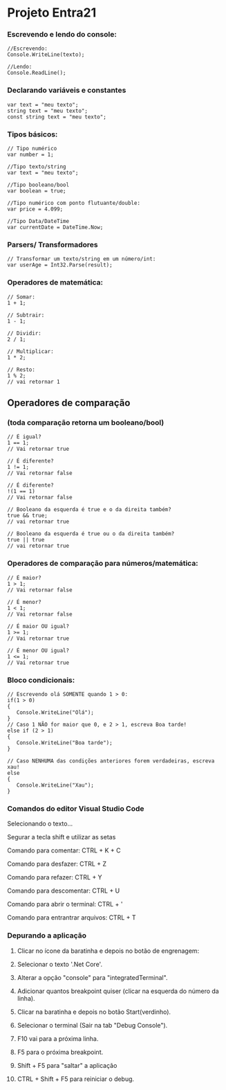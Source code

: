# Projeto Entra21

### Escrevendo e lendo do console:

    //Escrevendo:
    Console.WriteLine(texto);
    
    //Lendo:
    Console.ReadLine();

### Declarando variáveis e constantes
    var text = "meu texto";
    string text = "meu texto";
    const string text = "meu texto";

### Tipos básicos:
    // Tipo numérico
    var number = 1;
    
    //Tipo texto/string
    var text = "meu texto";
    
    //Tipo booleano/bool
    var boolean = true;

    //Tipo numérico com ponto flutuante/double:
    var price = 4.099;

    //Tipo Data/DateTime
    var currentDate = DateTime.Now;
 
### Parsers/ Transformadores
    
    // Transformar um texto/string em um número/int:
    var userAge = Int32.Parse(result);

### Operadores de matemática:
   
    // Somar:
    1 + 1;    
    
    // Subtrair:
    1 - 1;
       
    // Dividir:
    2 / 1;
    
    // Multiplicar:
    1 * 2;

    // Resto:
    1 % 2;
    // vai retornar 1

## Operadores de comparação 

### (toda comparação retorna um booleano/bool)
   
    // É igual?
    1 == 1;
    // Vai retornar true

    // É diferente?
    1 != 1;
    // Vai retornar false
   
    // É diferente?
    !(1 == 1)
    // Vai retornar false

    // Booleano da esquerda é true e o da direita também?
    true && true;
    // vai retornar true

    // Booleano da esquerda é true ou o da direita também?
    true || true
    // vai retornar true

### Operadores de comparação para números/matemática:
   
    // É maior?
    1 > 1;
    // Vai retornar false

    // É menor?
    1 < 1;
    // Vai retornar false
   
    // É maior OU igual?
    1 >= 1;
    // Vai retornar true

    // É menor OU igual?
    1 <= 1;
    // Vai retornar true

### Bloco condicionais:
   
    // Escrevendo olá SOMENTE quando 1 > 0:
    if(1 > 0)
    {
       Console.WriteLine("Olá");
    }
    // Caso 1 NÃO for maior que 0, e 2 > 1, escreva Boa tarde!
    else if (2 > 1)
    {
       Console.WriteLine("Boa tarde");
    }

    // Caso NENHUMA das condições anteriores forem verdadeiras, escreva xau!
    else
    {
       Console.WriteLine("Xau");
    }

### Comandos do editor Visual Studio Code
Selecionando o texto...

Segurar a tecla shift e utilizar as setas

Comando para comentar:
CTRL + K + C

Comando para desfazer:
CTRL + Z

Comando para refazer:
CTRL + Y

Comando para descomentar:
CTRL + U

Comando para abrir o terminal:
CTRL + '

Comando para entrantrar arquivos:
CTRL + T

### Depurando a aplicação
1. Clicar no ícone da baratinha e depois no botão de engrenagem: 

2. Selecionar o texto '.Net Core'.

3. Alterar a opção "console" para "integratedTerminal".

4. Adicionar quantos breakpoint quiser (clicar na esquerda do número da linha).

5. Clicar na baratinha e depois no botão Start(verdinho).

6. Selecionar o terminal (Sair na tab "Debug Console").

7. F10 vai para a próxima linha.

8. F5 para o próxima breakpoint.

9. Shift + F5 para "saltar" a aplicação

10. CTRL + Shift + F5 para reiniciar o debug.
 